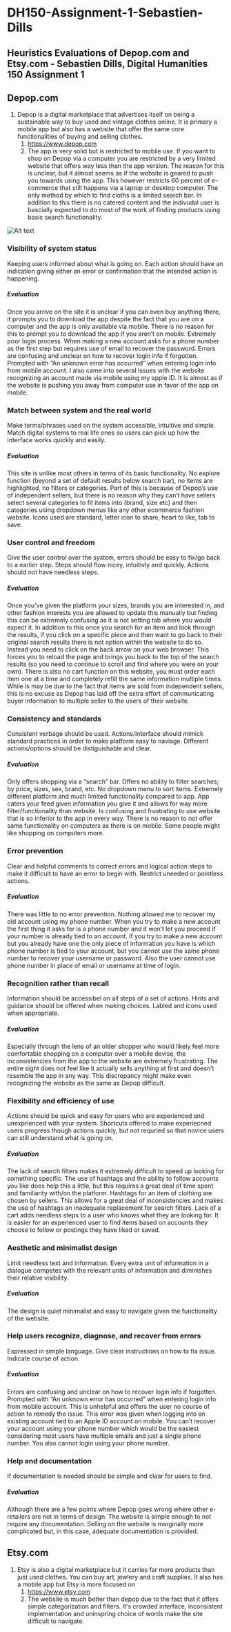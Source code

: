 # DH150-Assignment-1-Sebastien-Dills

## Heuristics Evaluations of Depop.com and Etsy.com - Sebastien Dills, Digital Humanities 150 Assignment 1                                  

## Depop.com

1. Depop is a digital marketplace that advertises itself on being a sustainable way to buy used and vintage clothes online. It is primary a mobile app but also has a website that offer the same core functionalities of buying and selling clothes. 
    1. https://www.depop.com
    2. The app is very solid but is restricted to mobile use. If you want to shop on Depop via a computer you are restricted by a very limited website that offers way less than the app version. The reason for this is unclear, but it almost seems as if the website is geared to push you towards using the app. This however restricts 60 percent of e-commerce that still happens via a laptop or desktop computer. The only method by which to find cloths is a limited search bar. In addition to this there is no catered content and the indivudal user is bascially expected to do most of the work of finding products using basic search functionality.
    
![Alt text](relative/path/to/img.jpg?raw=true "Title")
 
### Visibility of system status
Keeping users informed about what is going on. Each action should have an indication giving either an error or confirmation that the intended action is happening. 
 
 
##### Evaluation
Once you arrive on the site it is unclear if you can even buy anything there, it prompts you to download the app despite the fact that you are on a computer and the app is only available via mobile. There is no reason for this to prompt you to download the app if you aren’t on mobile. Extremely poor login process. When making a new account asks for a phone number as the first step but requires use of email to recover the password. Errors are confusing and unclear on how to recover login info if forgotten. Prompted with “An unknown error has occurred” when entering login info from mobile account. I also came into several issues with the website recognizing an account made via mobile using my apple ID. It is almost as if the website is pushing you away from computer use in favor of the app on mobile. 
 
### Match between system and the real world
Make terms/phrases used on the system accessible, intuitive and simple. Match digital systems to real life ones so users can pick up how the interface works quickly and easily. 

##### Evaluation
This site is unlike most others in terms of its basic functionality. No explore function (beyond a set of default results below search bar), no items are highlighted, no filters or categories. Part of this is because of Depop’s use of independent sellers, but there is no reason why they can’t have sellers select several categories to fit items into (brand, size etc) and then categories using dropdown menus like any other ecommerce fashion website. Icons used are standard, letter icon to share, heart to like, tab to save. 
 
### User control and freedom
Give the user control over the system, errors should be easy to fix/go back to a earlier step. Steps should flow nicey, intuitivly and quickly. Actions should not have needless steps. 
 
##### Evaluation
Once you’ve given the platform your sizes, brands you are interested in, and other fashion interests you are allowed to update this manually but finding this can be extremely confusing as it is not setting tab where you would expect it. In addition to this once you search for an item and look through the results, if you click on a specific piece and then want to go back to their original search results there is not option within the website to do so. Instead you need to click on the back arrow on your web browser. This forces you to reload the page and brings you back to the top of the search results (so you need to continue to scroll and find where you were on your own). There is also no cart function on this website, you must order each item one at a time and completely refill the same information multiple times. While is may be due to the fact that items are sold from independent sellers, this is no excuse as Depop has laid off the extra effort of communicating buyer information to multiple seller to the users of their website.

### Consistency and standards
Consistent verbage should be used. Actions/interface should mimick standard practices in order to make platform easy to naviage. Different actions/options should be distiguishable and clear. 
 
##### Evaluation
Only offers shopping via a “search” bar. Offers no ability to filter searches; by price, sizes, sex, brand, etc. No dropdown menu to sort items. Extremely different platform and much limited functionality compared to app. App caters your feed given information you give it and allows for way more filter/functionality than website. Is confusing and frustrating to use website that is so inferior to the app in every way. There is no reason to not offer same functionality on computers as there is on mobile. Some people might like shopping on computers more. 
 
### Error prevention
Clear and helpful comments to correct errors and logical action steps to make it difficult to have an error to begin with.  Restrict uneeded or pointless actions. 
 
##### Evaluation
There was little to no error prevention. Nothing allowed me to recover my old account using my phone number. When you try to make a new account the first thing it asks for is a phone number and it won’t let you proceed if your number is already tied to an account. If you try to make a new account but you already have one the only piece of information you have is which phone number is tied to your account, but you cannot use the same phone number to recover your username or password. Also the user cannot use phone number in place of email or username at time of login.  
 
### Recognition rather than recall
Information should be accessibel on all steps of a set of actions. Hints and guidance should be offered when making choices. Labled and icons used when appropriate. 
 
##### Evaluation
Especially through the lens of an older shopper who would likely feel more comfortable shopping on a computer over a mobile devise, the inconsistencies from the app to the website are extremely frustrating. The entire sight does not feel like it actually sells anything at first and doesn’t resemble the app in any way. This discrepancy might make even recognizing the website as the same as Depop difficult. 
 
### Flexibility and efficiency of use
Actions should be quick and easy for users who are experienced and unexprienced with your system. Shortcuts offered to make experiecned users progress though actions quickly, but not requried so that novice users can still understand what is going on. 
 
##### Evaluation
The lack of search filters makes it extremely difficult to speed up looking for something specific. The use of hashtags and the ability to follow accounts you like does help this a little, but this requires a great deal of time spent and familiarity with/on the platform. Hashtags for an item of clothing are chosen by sellers. This allows for a great deal of inconsistencies and makes the use of hashtags an inadequate replacement for search filters. Lack of a cart adds needless steps to a user who knows what they are looking for. It is easier for an experienced user to find items based on accounts they choose to follow or postings they have liked or saved. 
 
### Aesthetic and minimalist design
Limit needless text and information. Every extra unit of information in a dialogue competes with the relevant units of information and diminishes their relative visibility. 
 
##### Evaluation
The design is quiet minimalist and easy to navigate given the functionality of the website. 

### Help users recognize, diagnose, and recover from errors
Expressed in simple language. Give clear instructions on how to fix issue. Indicate course of action. 
 
##### Evaluation
 Errors are confusing and unclear on how to recover login info if forgotten. Prompted with “An unknown error has occurred” when entering login info from mobile account. This is unhelpful and offers the user no course of action to remedy the issue. This error was given when logging into an existing account tied to an Apple ID account on mobile. You can’t recover your account using your phone number which would be the easiest considering most users have multiple emails and just a single phone number. You also cannot login using your phone number. 
 
 
### Help and documentation
If documentation is needed should be simple and clear for users to find.
 
##### Evaluation
Although there are a few points where Depop goes wrong where other e-retailers are not in terms of design. The website is simple enough to not require any documentation. Selling on the website is marginally more complicated but, in this case, adequate documentation is provided. 
 
## Etsy.com

1. Etsy is also a digital marketplace but it carries far more products than just used clothes. You can buy art, jewlery and craft supplies. It also has a mobile app but Etsy is more focused on 
    1. https://www.etsy.com
    2. The website is much better than depop due to the fact that it offers simple categorization and filters. It's crowded interface, inconsistent implementation and uninspring choice of words make the site difficult to navigate. 
